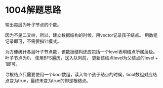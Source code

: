 # 1004解题思路

输出每层为叶子节点的个数。

因为不是二叉树，所以，建立数据结构的时候，用vector记录孩子结点。 用数组记录即可，不需要指针模式。

为方便统计各层叶子节点数，该数据结构还应包括一个level表明结点所属层级。叶子节点为0， 使用BFS遍历，送入队列前， 更新该结点level为父结点的level + 1即可。

寻根结点只需要使用一个bool数组，读入每个孩子结点的时候，bool数组对应结点变为true，最终未变为true的即是根结点。